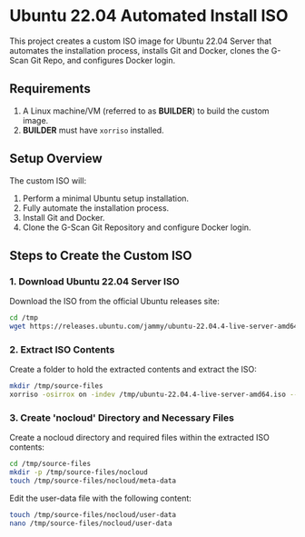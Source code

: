 # Ubuntu 22.04 Automated Install ISO

This project creates a custom ISO image for Ubuntu 22.04 Server that automates the installation process, installs Git and Docker, clones the G-Scan Git Repo, and configures Docker login.

## Requirements

1. A Linux machine/VM (referred to as **BUILDER**) to build the custom image.
2. **BUILDER** must have `xorriso` installed.

## Setup Overview

The custom ISO will:
1. Perform a minimal Ubuntu setup installation.
2. Fully automate the installation process.
3. Install Git and Docker.
4. Clone the G-Scan Git Repository and configure Docker login.

## Steps to Create the Custom ISO

### 1. Download Ubuntu 22.04 Server ISO

Download the ISO from the official Ubuntu releases site:

```bash
cd /tmp
wget https://releases.ubuntu.com/jammy/ubuntu-22.04.4-live-server-amd64.iso
```

### 2. Extract ISO Contents

Create a folder to hold the extracted contents and extract the ISO:

```bash
mkdir /tmp/source-files
xorriso -osirrox on -indev /tmp/ubuntu-22.04.4-live-server-amd64.iso --extract_boot_images /tmp/source-files/bootpart -extract / /tmp/source-files
```

### 3. Create 'nocloud' Directory and Necessary Files

Create a nocloud directory and required files within the extracted ISO contents:

```bash
cd /tmp/source-files
mkdir -p /tmp/source-files/nocloud
touch /tmp/source-files/nocloud/meta-data
```

Edit the user-data file with the following content:
```bash
touch /tmp/source-files/nocloud/user-data
nano /tmp/source-files/nocloud/user-data
```



